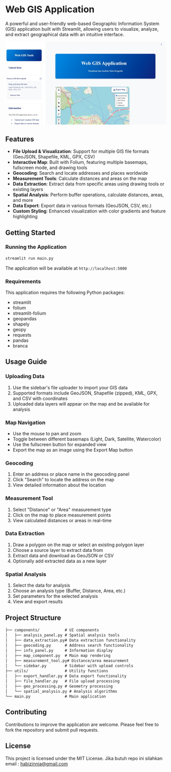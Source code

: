 
# Web GIS Application

A powerful and user-friendly web-based Geographic Information System (GIS) application built with Streamlit, allowing users to visualize, analyze, and extract geographical data with an intuitive interface.

![Web GIS Application](gis.jpeg)

## Features

- **File Upload & Visualization**: Support for multiple GIS file formats (GeoJSON, Shapefile, KML, GPX, CSV)
- **Interactive Map**: Built with Folium, featuring multiple basemaps, fullscreen mode, and drawing tools
- **Geocoding**: Search and locate addresses and places worldwide
- **Measurement Tools**: Calculate distances and areas on the map
- **Data Extraction**: Extract data from specific areas using drawing tools or existing layers
- **Spatial Analysis**: Perform buffer operations, calculate distances, areas, and more
- **Data Export**: Export data in various formats (GeoJSON, CSV, etc.)
- **Custom Styling**: Enhanced visualization with color gradients and feature highlighting

## Getting Started

### Running the Application

```bash
streamlit run main.py
```

The application will be available at `http://localhost:5000`

### Requirements

This application requires the following Python packages:
- streamlit
- folium
- streamlit-folium
- geopandas
- shapely
- geopy
- requests
- pandas
- branca

## Usage Guide

### Uploading Data

1. Use the sidebar's file uploader to import your GIS data
2. Supported formats include GeoJSON, Shapefile (zipped), KML, GPX, and CSV with coordinates
3. Uploaded data layers will appear on the map and be available for analysis

### Map Navigation

- Use the mouse to pan and zoom
- Toggle between different basemaps (Light, Dark, Satellite, Watercolor)
- Use the fullscreen button for expanded view
- Export the map as an image using the Export Map button

### Geocoding

1. Enter an address or place name in the geocoding panel
2. Click "Search" to locate the address on the map
3. View detailed information about the location

### Measurement Tool

1. Select "Distance" or "Area" measurement type
2. Click on the map to place measurement points
3. View calculated distances or areas in real-time

### Data Extraction

1. Draw a polygon on the map or select an existing polygon layer
2. Choose a source layer to extract data from
3. Extract data and download as GeoJSON or CSV
4. Optionally add extracted data as a new layer

### Spatial Analysis

1. Select the data for analysis
2. Choose an analysis type (Buffer, Distance, Area, etc.)
3. Set parameters for the selected analysis
4. View and export results

## Project Structure

```
├── components/           # UI components
│   ├── analysis_panel.py # Spatial analysis tools
│   ├── data_extraction.py# Data extraction functionality
│   ├── geocoding.py      # Address search functionality
│   ├── info_panel.py     # Information display
│   ├── map_component.py  # Main map rendering
│   ├── measurement_tool.py# Distance/area measurement
│   └── sidebar.py        # Sidebar with upload controls
├── utils/                # Utility functions
│   ├── export_handler.py # Data export functionality
│   ├── file_handler.py   # File upload processing
│   ├── geo_processing.py # Geometry processing
│   └── spatial_analysis.py # Analysis algorithms
└── main.py               # Main application
```

## Contributing

Contributions to improve the application are welcome. Please feel free to fork the repository and submit pull requests.

## License

This project is licensed under the MIT License.
Jika butuh repo ini silahkan email : habizinnia@gmail.com
